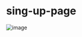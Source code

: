 # sing-up-page

![image](https://user-images.githubusercontent.com/108885771/218117525-60c8405f-bcae-465e-b40b-3feb9775442f.png)


